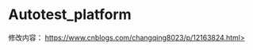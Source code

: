 # Autotest_platform
修改内容：
<a href="https://www.cnblogs.com/changqing8023/p/12163824.html">https://www.cnblogs.com/changqing8023/p/12163824.html></a>
